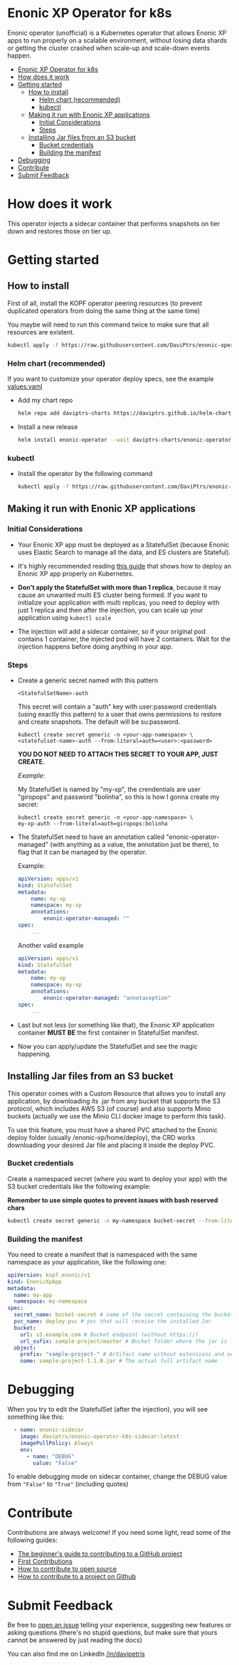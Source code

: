 # Enonic XP Operator for k8s

Enonic operator (unofficial) is a Kubernetes operator that allows Enonic XP apps to run properly on a scalable environment, without losing data shards or getting the cluster crashed when scale-up and scale-down events happen.

- [Enonic XP Operator for k8s](#enonic-xp-operator-for-k8s)
- [How does it work](#how-does-it-work)
- [Getting started](#getting-started)
  - [How to install](#how-to-install)
    - [Helm chart (recommended)](#helm-chart-recommended)
    - [kubectl](#kubectl)
  - [Making it run with Enonic XP applications](#making-it-run-with-enonic-xp-applications)
    - [Initial Considerations](#initial-considerations)
    - [Steps](#steps)
  - [Installing Jar files from an S3 bucket](#installing-jar-files-from-an-s3-bucket)
    - [Bucket credentials](#bucket-credentials)
    - [Building the manifest](#building-the-manifest)
- [Debugging](#debugging)
- [Contribute](#contribute)
- [Submit Feedback](#submit-feedback)

# How does it work

This operator injects a sidecar container that performs snapshots on tier down and restores those on tier up.

# Getting started

## How to install

First of all, install the KOPF operator peering resources (to prevent duplicated operators from doing the same thing at the same time)

You maybe will need to run this command twice to make sure that all resources are existent.

```bash
kubectl apply -f https://raw.githubusercontent.com/DaviPtrs/enonic-operator-k8s/main/init/peering.yaml
```

### Helm chart (recommended)

If you want to customize your operator deploy specs, see the example [values.yaml](chart/values.yaml)

- Add my chart repo
  ```bash
  helm repo add daviptrs-charts https://daviptrs.github.io/helm-charts/
  ```
- Install a new release
  ```bash
  helm install enonic-operator --wait daviptrs-charts/enonic-operator
  ```


### kubectl

- Install the operator by the following command
    
  ```bash
  kubectl apply -f https://raw.githubusercontent.com/DaviPtrs/enonic-operator-k8s/main/manifests/manifest.yaml
  ```


## Making it run with Enonic XP applications

### Initial Considerations

-   Your Enonic XP app must be deployed as a StatefulSet (because Enonic uses Elastic Search to manage all the data, and ES clusters are Stateful). 
  
-   It's highly recommended reading [this guide](https://github.com/DaviPtrs/enonic-xp-kubernetes) that shows how to deploy an Enonic XP app properly on Kubernetes.

-   **Don't apply the StatefulSet with more than 1 replica**, because it may cause an unwanted multi ES cluster being formed. If you want to initialize your application with multi replicas, you need to deploy with just 1 replica and then after the injection, you can scale up your application using `kubectl scale`

-   The injection will add a sidecar container, so if your original pod contains 1 container, the injected pod will have 2 containers. Wait for the injection happens before doing anything in your app.

### Steps
   
-   Create a generic secret named with this pattern

    `<StatefulSetName>-auth`

    This secret will contain a "auth" key with user:password credentials (using exactly this pattern) to a user that owns permissions to restore and create snapshots. The default will be su:password.

    ```
    kubectl create secret generic -n <your-app-namespace> \
    <statefulset-name>-auth --from-literal=auth=<user>:<password>
    ```

    **YOU DO NOT NEED TO ATTACH THIS SECRET TO YOUR APP, JUST CREATE.**

    *Example:*

    My StatefulSet is named by "my-xp", the crendentials are user "giropops" and password "bolinha", so this is how I gonna create my secret:

    ```
    kubectl create secret generic -n <your-app-namespace> \
    my-xp-auth --from-literal=auth=giropops:bolinha
    ```

-   The StatefulSet need to have an annotation called "enonic-operator-managed" (with anything as a value, the annotation just be there), to flag that it can be managed by the operator. 
  
    Example:

    ```yaml
    apiVersion: apps/v1
    kind: StatefulSet
    metadata:
        name: my-xp
        namespace: my-xp
        annotations:
            enonic-operator-managed: ""
    spec:
        ...
    ```

    Another valid example

    ```yaml
    apiVersion: apps/v1
    kind: StatefulSet
    metadata:
        name: my-xp
        namespace: my-xp
        annotations:
            enonic-operator-managed: "annotaception"
    spec:
        ...
    ```

-   Last but not less (or something like that), the Enonic XP application container **MUST BE** the first container in StatefulSet manifest.

-   Now you can apply/update the StatefulSet and see the magic happening.

## Installing Jar files from an S3 bucket

This operator comes with a Custom Resource that allows you to install any application, by downloading its .jar from any bucket that supports the S3 protocol, which includes AWS S3 (of course) and also supports Minio buckets (actually we use the Minio CLI docker image to perform this task).

To use this feature, you must have a shared PVC attached to the Enonic deploy folder (usually /enonic-xp/home/deploy), the CRD works downloading your desired Jar file and placing it inside the deploy PVC.

### Bucket credentials

Create a namespaced secret (where you want to deploy your app) with the S3 bucket credentials like the following example:

**Remember to use simple quotes to prevent issues with bash reserved chars**

```bash
kubectl create secret generic -n my-namespace bucket-secret --from-literal=access_key='bolinha' --from-literal=secret_key='giropops'
```

### Building the manifest

You need to create a manifest that is namespaced with the same namespace as your application, like the following one:

```yaml
apiVersion: kopf.enonic/v1
kind: EnonicXpApp
metadata:
  name: my-app
  namespace: my-namespace
spec:
  secret_name: bucket-secret # name of the secret containing the bucket credentials
  pvc_name: deploy-pvc # pvc that will receive the installed Jar
  bucket:
    url: s3.example.com # Bucket endpoint (without https://)
    url_sufix: sample-project/master # Bucket folder where the jar is located. Can be empty (empty string == "").
  object:
    prefix: "sample-project-" # Artifact name without extensions and versions
    name: sample-project-1.1.0.jar # The actual full artifact name
```

# Debugging

When you try to edit the StatefulSet (after the injection), you will see something like this:

```yaml
  - name: enonic-sidecar
    image: daviptrs/enonic-operator-k8s-sidecar:latest
    imagePullPolicy: Always
    env: 
      - name: "DEBUG"
        value: "False"
```

To enable debugging mode on sidecar container, change the DEBUG value from `"False"` to `"True"` (including quotes)

# Contribute

Contributions are always welcome!
If you need some light, read some of the following guides: 
- [The beginner's guide to contributing to a GitHub project](https://akrabat.com/the-beginners-guide-to-contributing-to-a-github-project/)
- [First Contributions](https://github.com/firstcontributions/first-contributions)
- [How to contribute to open source](https://github.com/freeCodeCamp/how-to-contribute-to-open-source)
- [How to contribute to a project on Github](https://gist.github.com/MarcDiethelm/7303312)

# Submit Feedback

Be free to [open an issue](https://github.com/DaviPtrs/enonic-operator-k8s/issues/new/choose) telling your experience, suggesting new features or asking questions (there's no stupid questions, but make sure that yours cannot be answered by just reading the docs)

You can also find me on LinkedIn [/in/davipetris](https://www.linkedin.com/in/davipetris/)